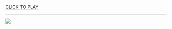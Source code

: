 
<a href="https://premium76.site?title=blue_level_25_cool_math_games&ref=12M">CLICK TO PLAY</a></h3>
<hr>

<a href="https://premium76.site?title=blue_level_25_cool_math_games&ref=12M"><img src="https://clearcache.store/games.png"></a>


